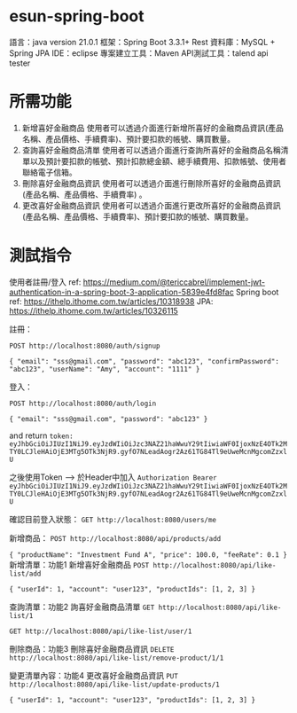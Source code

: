 # esun-spring-boot

語言：java version 21.0.1
框架：Spring Boot 3.3.1+ Rest
資料庫：MySQL + Spring JPA
IDE：eclipse
專案建立工具：Maven
API測試工具：talend api tester

# 所需功能

1. 新增喜好金融商品
  使用者可以透過介面進行新增所喜好的金融商品資訊(產品名稱、產品價格、手續費率)、預計要扣款的帳號、購買數量。
2. 查詢喜好金融商品清單
  使用者可以透過介面進行查詢所喜好的金融商品名稱清單以及預計要扣款的帳號、預計扣款總金額、總手續費用、扣款帳號、使用者聯絡電子信箱。
3. 刪除喜好金融商品資訊
  使用者可以透過介面進行刪除所喜好的金融商品資訊(產品名稱、產品價格、手續費率) 。
4. 更改喜好金融商品資訊
  使用者可以透過介面進行更改所喜好的金融商品資訊(產品名稱、產品價格、手續費率)、預計要扣款的帳號、購買數量。

# 測試指令

使用者註冊/登入 ref: https://medium.com/@tericcabrel/implement-jwt-authentication-in-a-spring-boot-3-application-5839e4fd8fac
Spring boot ref: https://ithelp.ithome.com.tw/articles/10318938
JPA: https://ithelp.ithome.com.tw/articles/10326115

註冊：

`POST http://localhost:8080/auth/signup`

`{
    "email": "sss@gmail.com",
    "password": "abc123",
    "confirmPassword": "abc123",
    "userName": "Amy",
    "account": "1111"
}`

登入：

`POST http://localhost:8080/auth/login`

`{
    "email": "sss@gmail.com",
    "password": "abc123"
}`

and return
`token: eyJhbGciOiJIUzI1NiJ9.eyJzdWIiOiJzc3NAZ21haWwuY29tIiwiaWF0IjoxNzE4OTk2MTY0LCJleHAiOjE3MTg5OTk3NjR9.gyfO7NLeadAogr2Az61TG84Tl9eUweMcnMgcomZzxlU`

之後使用Token --> 於Header中加入
`Authorization Bearer eyJhbGciOiJIUzI1NiJ9.eyJzdWIiOiJzc3NAZ21haWwuY29tIiwiaWF0IjoxNzE4OTk2MTY0LCJleHAiOjE3MTg5OTk3NjR9.gyfO7NLeadAogr2Az61TG84Tl9eUweMcnMgcomZzxlU`

確認目前登入狀態：
`GET http://localhost:8080/users/me`

新增商品：
`POST http://localhost:8080/api/products/add`

`{
    "productName": "Investment Fund A",
    "price": 100.0,
    "feeRate": 0.1
}
`
新增清單：功能1 新增喜好金融商品
`POST http://localhost:8080/api/like-list/add`

`{
  "userId": 1,
  "account": "user123",
  "productIds": [1, 2, 3]
}`

查詢清單：功能2 詢喜好金融商品清單
`GET http://localhost:8080/api/like-list/1`

`GET http://localhost:8080/api/like-list/user/1`

刪除商品：功能3 刪除喜好金融商品資訊
`DELETE http://localhost:8080/api/like-list/remove-product/1/1`

變更清單內容：功能4 更改喜好金融商品資訊
`PUT http://localhost:8080/api/like-list/update-products/1`

`{
  "userId": 1,
  "account": "user123",
  "productIds": [1, 2, 3]
}`
